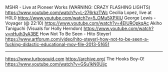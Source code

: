 MSHR - Live at Pioneer Works (WARNING: CRAZY FLASHING LIGHTS) https://www.youtube.com/watch?v=L-276rkzTWc
Cecilia Lopez, live at H0L0 https://www.youtube.com/watch?v=5_OMu5XPXIU
George Lewis - Voyager (@ 22:10) https://www.youtube.com/watch?v=4EIUROpkqAc
Akiho Taniguchi (Visuals for Holly Herndon) https://www.youtube.com/watch?v=nHujh3yA3BE
How Not To Be Seen - Hito Steyerl https://www.artforum.com/video/hito-steyerl-how-not-to-be-seen-a-fucking-didactic-educational-mov-file-2013-51651

-------------------------

https://www.turbosquid.com
https://archive.org/
The Hooks Boy-O! https://www.youtube.com/watch?v=GSu1kN0Ujjc